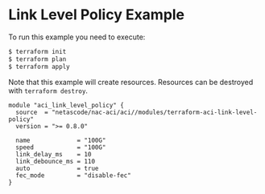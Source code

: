 <!-- BEGIN_TF_DOCS -->
# Link Level Policy Example

To run this example you need to execute:

```bash
$ terraform init
$ terraform plan
$ terraform apply
```

Note that this example will create resources. Resources can be destroyed with `terraform destroy`.

```hcl
module "aci_link_level_policy" {
  source  = "netascode/nac-aci/aci//modules/terraform-aci-link-level-policy"
  version = ">= 0.8.0"

  name             = "100G"
  speed            = "100G"
  link_delay_ms    = 10
  link_debounce_ms = 110
  auto             = true
  fec_mode         = "disable-fec"
}
```
<!-- END_TF_DOCS -->